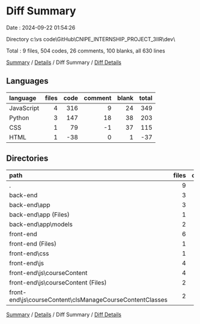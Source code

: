 # Diff Summary

Date : 2024-09-22 01:54:26

Directory c:\\vs code\\GitHub\\CNIPE_INTERNSHIP_PROJECT_3IIR\\dev\\

Total : 9 files,  504 codes, 26 comments, 100 blanks, all 630 lines

[Summary](results.md) / [Details](details.md) / Diff Summary / [Diff Details](diff-details.md)

## Languages
| language | files | code | comment | blank | total |
| :--- | ---: | ---: | ---: | ---: | ---: |
| JavaScript | 4 | 316 | 9 | 24 | 349 |
| Python | 3 | 147 | 18 | 38 | 203 |
| CSS | 1 | 79 | -1 | 37 | 115 |
| HTML | 1 | -38 | 0 | 1 | -37 |

## Directories
| path | files | code | comment | blank | total |
| :--- | ---: | ---: | ---: | ---: | ---: |
| . | 9 | 504 | 26 | 100 | 630 |
| back-end | 3 | 147 | 18 | 38 | 203 |
| back-end\\app | 3 | 147 | 18 | 38 | 203 |
| back-end\\app (Files) | 1 | 72 | 13 | 19 | 104 |
| back-end\\app\\models | 2 | 75 | 5 | 19 | 99 |
| front-end | 6 | 357 | 8 | 62 | 427 |
| front-end (Files) | 1 | -38 | 0 | 1 | -37 |
| front-end\\css | 1 | 79 | -1 | 37 | 115 |
| front-end\\js | 4 | 316 | 9 | 24 | 349 |
| front-end\\js\\courseContent | 4 | 316 | 9 | 24 | 349 |
| front-end\\js\\courseContent (Files) | 2 | 3 | 0 | -3 | 0 |
| front-end\\js\\courseContent\\clsManageCourseContentClasses | 2 | 313 | 9 | 27 | 349 |

[Summary](results.md) / [Details](details.md) / Diff Summary / [Diff Details](diff-details.md)